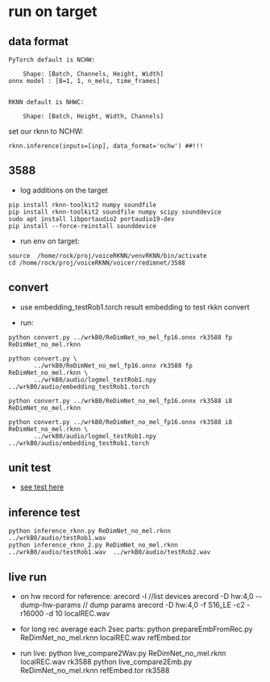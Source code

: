 # run on target

## data format

```
PyTorch default is NCHW:

    Shape: [Batch, Channels, Height, Width]
onnx model : [B=1, 1, n_mels, time_frames]


RKNN default is NHWC:

    Shape: [Batch, Height, Width, Channels]
```

set our rknn to NCHW:

```
rknn.inference(inputs=[inp], data_format='nchw') ##!!!
```

## 3588

* log additions on the target
```
pip install rknn-toolkit2 numpy soundfile 
pip install rknn-toolkit2 soundfile numpy scipy sounddevice
sudo apt install libportaudio2 portaudio19-dev
pip install --force-reinstall sounddevice
```

* run env on target:
```
source  /home/rock/proj/voiceRKNN/venvRKNN/bin/activate
cd /home/rock/proj/voiceRKNN/voicer/redimnet/3588
```



## convert

* use embedding_testRob1.torch result embedding to test rkkn convert

* run:
```
python convert.py ../wrkB0/ReDimNet_no_mel_fp16.onnx rk3588 fp ReDimNet_no_mel.rknn

python convert.py \
       ../wrkB0/ReDimNet_no_mel_fp16.onnx rk3588 fp ReDimNet_no_mel.rknn \
       ../wrkB0/audio/logmel_testRob1.npy  ../wrkB0/audio/embedding_testRob1.torch
```

```
python convert.py ../wrkB0/ReDimNet_no_mel_fp16.onnx rk3588 i8 ReDimNet_no_mel.rknn

python convert.py ../wrkB0/ReDimNet_no_mel_fp16.onnx rk3588 i8 ReDimNet_no_mel.rknn \
       ../wrkB0/audio/logmel_testRob1.npy  ../wrkB0/audio/embedding_testRob1.torch
```

## unit test

* [see test here](./test/readme.md)


## inference test

```
python inference_rknn.py ReDimNet_no_mel.rknn ../wrkB0/audio/testRob1.wav
python inference_rknn_2.py ReDimNet_no_mel.rknn ../wrkB0/audio/testRob1.wav  ../wrkB0/audio/testRob2.wav
```


## live run

* on hw record for reference:
    arecord -l //list devices
    arecord -D hw:4,0 --dump-hw-params  // dump params
    arecord -D hw:4,0 -f S16_LE -c2 -r16000 -d 10 localREC.wav

* for long rec average each 2sec parts:
    python prepareEmbFromRec.py  ReDimNet_no_mel.rknn localREC.wav refEmbed.tor

* run live:
    python live_compare2Wav.py  ReDimNet_no_mel.rknn localREC.wav rk3588
    python live_compare2Emb.py  ReDimNet_no_mel.rknn refEmbed.tor rk3588

    

